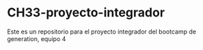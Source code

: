 # CH33-proyecto-integrador
Este es un repositorio para el proyecto integrador del bootcamp de generation, equipo 4
